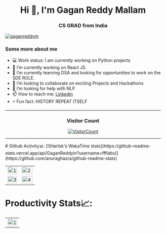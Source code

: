 <h1 align="center">Hi 👋, I'm Gagan Reddy Mallam</h1>
<h3 align="center">CS GRAD from India</h3>

<p align="left"> <a href="https://twitter.com/gaganreddym" target="blank"><img src="https://img.shields.io/twitter/follow/gaganreddym?logo=twitter&style=for-the-badge" alt="gaganreddym" /></a> </p>

### Some more about me
- 💻 Work status: I am currently working on Python projects
- 🔭 I’m currently working on React JS. 
- 🌱 I’m currently learning DSA and looking for opportunities to work on the SDE ROLE. 
- 👯 I’m looking to collaborate on exciting Projects and Hackathons
- 🤔 I’m looking for help with NLP
- 📫 How to reach me: [Linkedin](https://www.linkedin.com/in/gaganreddymallam/)
- ⚡ Fun fact: HISTORY REPEAT ITSELF
  
<hr>

<h3 align="center">Visitor Count</h3>
<a align="center" href="https://profile-counter.glitch.me/{GaganReddyin}/count.svg">
  
  ![VisitorCount](https://profile-counter.glitch.me/{Apurva-tech}/count.svg)  
  
</a>

<hr>
# Github Activity📊:

<table>
  <tr>
    <td><img src="https://github-readme-stats.vercel.app/api?username=GaganReddyin&theme=radical&show_icons=true"  display=block width=100% height=auto  alt="1" ></td>
    <td><img src="https://github-readme-stats.vercel.app/api/top-langs/?username=GaganReddyin&theme=radical&layout=compact&hide=Jupyter%20Notebook"  display=block width=100% height=auto  alt="2" ></td>
   </tr> 
   <tr>
      <td><img src="https://github-readme-streak-stats.herokuapp.com/?user=GaganReddyin&theme=tokyonight"  display=block width=100% height=auto alt="3" ></td>
<td><img src="https://github-readme-stats.vercel.app/api//wakatime?username=mindwrapper&custom_title=Language%20Stats&layout=compact&theme=tokyonight" align="right" display=block width=100% height=auto  alt="4"  >  </td>
[![Harlok's WakaTime stats](https://github-readme-stats.vercel.app/api/GaganReddyin?username=ffflabs)](https://github.com/anuraghazra/github-readme-stats)
     
  </tr>
</table>


# Productivity Stats📈:
<table>
  <tr>
    <td><img src="https://github-profile-summary-cards.vercel.app/api/cards/profile-details?username=GaganReddyin&theme=monokai"  display=block width=100% height=auto  alt="1" ></td>
   </tr>
</table>
